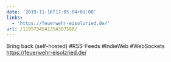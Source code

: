 ```yaml
---
date: '2019-11-16T17:05:04+01:00'
links:
  - 'https://feuerwehr-eisolzried.de/'
url: /1195734541354307588/
---
```

Bring back (self-hosted) #RSS-Feeds #IndieWeb #WebSockets https://feuerwehr-eisolzried.de/
